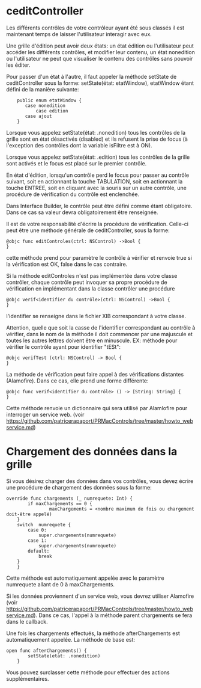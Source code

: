 # ceditController

Les différents contrôles de votre contrôleur ayant été sous classés il est maintenant temps de laisser l'utilisateur interagir avec eux.

Une grille d'édition peut avoir deux états: 
	un état édition ou l'utilisateur peut accéder les différents contrôles, et modifier leur contenu, 
	un état nonedition ou l'utilisateur ne peut que visualiser le contenu des contrôles sans pouvoir les éditer.

Pour passer d'un état à l'autre, il faut appeler la méthode setState de ceditController sous la forme: setState(état: etatWindow), etatWindow étant défini de la manière suivante:

		public enum etatWindow {
 		   case nonedition
    		   case edition
		   case ajout
		}

Lorsque vous appelez setState(état: .nonedition) tous les contrôles de la grille sont en état désactivés (disabled) et ils refusent la prise de focus (à l'exception des contrôles dont la variable isFiltre est à ON).

Lorsque vous appelez setState(état: .edition) tous les contrôles de la grille sont activés et le focus est placé sur le premier contrôle.

En état d'édition, lorsqu'un contrôle perd le focus pour passer au contrôle suivant, soit en actionnant la touche TABULATION, soit en actionnant la touche ENTREE, soit en cliquant avec la souris sur un autre contrôle, une procédure de vérification du contrôle est enclenchée.

Dans Interface Builder, le contrôle peut être défini comme étant obligatoire.
Dans ce cas sa valeur devra obligatoirement être renseignée.

Il est de votre responsabilité d'écrire la procédure de vérification.
Celle-ci peut être une méthode générale de ceditController, sous la forme:

	@objc func editControles(ctrl: NSControl) ->Bool {
	}

cette méthode prend pour paramètre le contrôle à vérifier et renvoie true si la vérification est OK, false dans le cas contraire.

Si la méthode editControles n'est pas implémentée dans votre classe contrôler, chaque contrôle peut invoquer sa propre procédure de vérification en implémentant dans la classe contrôler une procédure 

	@objc verif<identifier du contrôle>(ctrl: NSControl) ->Bool {
	}

l'identifier se renseigne dans le fichier XIB correspondant à votre classe.

Attention, quelle que soit la casse de l'identifier correspondant au contrôle à vérifier, dans le nom de la méthode il doit commencer par une majuscule et toutes les autres lettres doivent être en minuscule. EX: méthode pour vérifier le contrôle ayant pour identifier "tESt": 

	@objc verifTest (ctrl: NSControl) -> Bool {
	}

La méthode de  vérification peut faire appel à des vérifications distantes (Alamofire). Dans ce cas, elle prend une forme différente:

	@objc func verif<identifier du contrôle> () -> [String: String] {
	}

Cette méthode renvoie un dictionnaire qui sera utilisé par Alamlofire pour interroger un service web. (voir https://github.com/patricerapaport/PRMacControls/tree/master/howto_webservice.md)

# Chargement des données dans la grille
Si vous désirez charger des données dans vos contrôles, vous devez écrire une procédure de chargement des données sous la forme:

	override func chargements (_ numrequete: Int) {
        	if maxChargements == 0 {
            		maxChargements = <nombre maximum de fois ou chargement doit-être appelé)
		}
		switch  numrequete {
			case 0:
				super.chargements(numrequete)
			case 1:
				super.chargements(numrequete)
			default:
				break
		}
        }

Cette méthode est automatiquement appelée avec le paramètre numrequete allant de 0 à maxChargements.

Si les données proviennent d'un service web, vous devrez utiliser Alamofire (voir https://github.com/patricerapaport/PRMacControls/tree/master/howto_webservice.md). Dans ce cas, l'appel à la méthode parent chargements se fera dans le callback.

Une fois les chargements effectués, la méthode afterChargements est automatiquement appelée. La méthode de base est:

	open func afterChargements() {
        	setState(etat: .nonedition)
    	}

Vous pouvez surclasser cette méthode pour effectuer des actions supplémentaires.